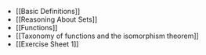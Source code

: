 - [[Basic Definitions]]
- [[Reasoning About Sets]]
- [[Functions]]
- [[Taxonomy of functions and the isomorphism theorem]]
- [[Exercise Sheet 1]]
